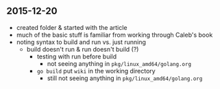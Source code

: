## 2015-12-20
- created folder & started with the article
- much of the basic stuff is familiar from working through Caleb's book
- noting syntax to build and run vs. just running 
	- build doesn't run & run doesn't build (?)
		- testing with run before build
			- not seeing anything in ```pkg/linux_amd64/golang.org```
		- ```go build``` put ```wiki``` in the working directory
			- still not seeing anything in ```pkg/linux_amd64/golang.org```
